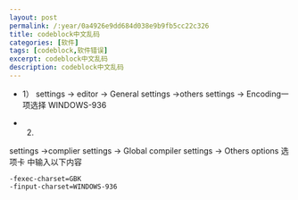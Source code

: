 ```yaml
---
layout: post
permalink: /:year/0a4926e9dd684d038e9b9fb5cc22c326
title: codeblock中文乱码
categories: [软件]
tags: [codeblock,软件错误]
excerpt: codeblock中文乱码
description: codeblock中文乱码
---
```


* 1）
settings -> editor -> General settings
->others settings ->   Encoding一项选择 WINDOWS-936

* 2)
settings ->complier settings -> Global compiler settings
-> Others options 选项卡 中输入以下内容
```
-fexec-charset=GBK
-finput-charset=WINDOWS-936
```


